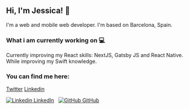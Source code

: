 ## Hi, I'm Jessica! 👋

I'm a web and mobile web developer. I'm based on Barcelona, Spain.

### What i am currently working on :computer:
Currently improving my React skills: NextJS, Gatsby JS and React Native. While improving my Swift knowledge.

### You can find me here:
[Twitter](https://twitter.com/_idlebeat)
[Linkedin](https://www.linkedin.com/in/jessica-fernandez-53312999)

[![Linkedin](https://i.stack.imgur.com/gVE0j.png) LinkedIn](https://www.linkedin.com/)
&nbsp;
[![GitHub](https://i.stack.imgur.com/tskMh.png) GitHub](https://github.com/)


<!--
**JessicaFM/JessicaFM** is a ✨ _special_ ✨ repository because its `README.md` (this file) appears on your GitHub profile.

Here are some ideas to get you started:

- 🔭 I’m currently working on ...
- 🌱 I’m currently learning ...
- 👯 I’m looking to collaborate on ...
- 🤔 I’m looking for help with ...
- 💬 Ask me about ...
- 📫 How to reach me: ...
- 😄 Pronouns: ...
- ⚡ Fun fact: ...
-->
